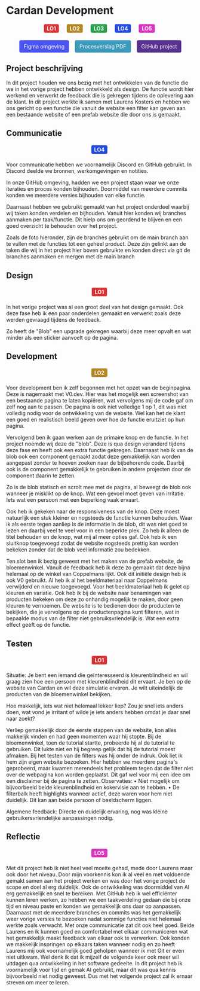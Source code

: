 # Cardan Development 
<div style="display: flex; justify-content: center; gap: 16px; flex-wrap: wrap; margin: 20px 0;">
    <span style="display: inline-block; background-color:rgb(219, 52, 52); color: white; padding: 3px 8px; border-radius: 4px; font-weight: bold; margin-right: 5px;">LO1</span>
    <span style="display: inline-block; background-color:rgb(181, 136, 38); color: white; padding: 3px 8px; border-radius: 4px; font-weight: bold; margin-right: 5px;">LO2</span>
    <span style="display: inline-block; background-color:rgb(43, 159, 76); color: white; padding: 3px 8px; border-radius: 4px; font-weight: bold; margin-right: 5px;">LO3</span>
    <span style="display: inline-block; background-color:rgb(33, 75, 225); color: white; padding: 3px 8px; border-radius: 4px; font-weight: bold; margin-right: 5px;">LO4</span>
    <span style="display: inline-block; background-color:rgb(219, 52, 194); color: white; padding: 3px 8px; border-radius: 4px; font-weight: bold; margin-right: 5px;">LO5</span>
</div>
<div style="display: flex; justify-content: center; gap: 16px; flex-wrap: wrap; margin: 20px 0;">
  <a href="https://www.figma.com/design/KIVWaDCLVYXIBWR4YJ13M1/Project-Development?node-id=2-2&t=OAVSoPqAwt6y49og-1" target="_blank" style="display: inline-block; background-color: #4a54f1; color: white; padding: 8px 12px; text-decoration: none; border-radius: 4px;">Figma omgeving</a>
  <a href="/files/development procesverslag.pdf" target="_blank" style="display: inline-block; background-color:rgb(60, 154, 186); color: white; padding: 8px 12px; text-decoration: none; border-radius: 4px;">Procesverslag PDF</a>
   <a href="https://github.com/LKosters/Cardan" target="_blank" style="display: inline-block; background-color:rgb(87, 50, 143); color: white; padding: 8px 12px; text-decoration: none; border-radius: 4px;">GitHub project</a>
</div>

## Project beschrijving
In dit project houden we ons bezig met het ontwikkelen van de functie die we in het vorige project hebben ontwikkeld als design. De functie wordt hier werkend en verwerkt de feedback die is gekregen tijdens de oplevering aan de klant. 
In dit project werkte ik samen met Laurens Kosters en hebben we ons gericht op een functie die vanuit de website een filter kan geven aan een bestaande website of een prefab website die door ons is gemaakt.
 
## Communicatie
<div style="display: flex; justify-content: center; gap: 16px; flex-wrap: wrap; margin: 20px 0;">
    <span style="display: inline-block; background-color:rgb(33, 75, 225); color: white; padding: 3px 8px; border-radius: 4px; font-weight: bold; margin-right: 5px;">LO4</span>
</div>
Voor communicatie hebben we voornamelijk Discord en GitHub gebruikt. In Discord deelde we bronnen, werkomgevingen en notities. 
 
In onze GitHub omgeving, hadden we een project staan waar we onze iteraties en proces konden bijhouden. Doormiddel van meerdere commits konden we meerdere versies bijhouden van elke functie.
 
Daarnaast hebben we gebruikt gemaakt van het project onderdeel waarbij wij taken konden verdelen en bijhouden. Vanuit hier konden wij branches aanmaken per taak/functie. Dit hielp ons om geordend te blijven en een goed overzicht te behouden over het project.
 
Zoals de foto hieronder, zijn de branches gebruikt om de main branch aan te vullen met de functies tot een geheel product. Deze zijn gelinkt aan de taken die wij in het project hier boven gebruikte en konden direct via git de branches aanmaken en mergen met de main branch
 
## Design
<div style="display: flex; justify-content: center; gap: 16px; flex-wrap: wrap; margin: 20px 0;">
    <span style="display: inline-block; background-color:rgb(219, 52, 52); color: white; padding: 3px 8px; border-radius: 4px; font-weight: bold; margin-right: 5px;">LO1</span>
</div>
In het vorige project was al een groot deel van het design gemaakt. Ook deze fase heb ik een paar onderdelen gemaakt en verwerkt zoals deze werden gevraagd tijdens de feedback. 
 
Zo heeft de "Blob" een upgrade gekregen waarbij deze meer opvalt en wat minder als een sticker aanvoelt op de pagina. 
 
## Development
<div style="display: flex; justify-content: center; gap: 16px; flex-wrap: wrap; margin: 20px 0;">
    <span style="display: inline-block; background-color:rgb(181, 136, 38); color: white; padding: 3px 8px; border-radius: 4px; font-weight: bold; margin-right: 5px;">LO2</span>
</div>
Voor development ben ik zelf begonnen met het opzet van de beginpagina. Deze is nagemaakt met V0.dev. Hier was het mogelijk een screenshot van een bestaande pagina te laten kopiëren, wat vervolgens mij de code gaf om zelf nog aan te passen. De pagina is ook niet volledige 1 op 1, dit was niet volledig nodig voor de ontwikkeling van de website. Wel kan het de klant een goed en realistisch beeld geven over hoe de functie eruitziet op hun pagina.
 
 

Vervolgend ben ik gaan werken aan de primaire knop en de functie. In het project noemde wij deze de "blob". Deze is qua design veranderd tijdens deze fase en heeft ook een extra functie gekregen. Daarnaast heb ik van de blob ook een component gemaakt zodat deze gemakkelijk kan worden aangepast zonder te hoeven zoeken naar de bijbehorende code. Daarbij ook is de component gemakkelijk te gebruiken in andere projecten door de component daarin te zetten.
    

Zo is de blob statisch en scrolt mee met de pagina, al beweegt de blob ook wanneer je misklikt op de knop. Wat een gevoel moet geven van irritatie. Iets wat een persoon met een beperking vaak ervaart. 

    

Ook heb ik gekeken naar de responsiveness van de knop. Deze moest natuurlijk een stuk kleiner en nogsteeds de functie kunnen behouden. Waar ik als eerste tegen aanliep is de informatie in de blob, dit was niet goed te lezen en daarbij veel te veel voor in een beperkte plek. Zo heb ik alleen de titel behouden en de knop, wat mij al meer opties gaf. Ook heb ik een sluitknop toegevoegd zodat de website nogsteeds prettig kan worden bekeken zonder dat de blob veel informatie zou bedekken.
 
Ten slot ben ik bezig geweest met het maken van de prefab website, de bloemenwinkel. Vanuit de feedback heb ik deze zo gemaakt dat deze bijna helemaal op de winkel van Coppelmans lijkt. Ook dit initiële design heb ik ook V0 gebruikt. Al heb ik al het beeldmateriaal naar Coppelmans verwijderd en nieuwe toegevoegd. Voor het beeldmateriaal heb ik gelet op kleuren en variatie. Ook heb ik bij de website naar benamingen van producten bekeken om deze zo onhandig mogelijk te maken, door geen kleuren te vernoemen. De website is te bedienen door de producten te bekijken, die je vervolgens op de productenpagina kunt filteren, wat in bepaalde modus van de filter niet gebruiksvriendelijk is. Wat een extra effect geeft op de functie.
   

 
## Testen
<div style="display: flex; justify-content: center; gap: 16px; flex-wrap: wrap; margin: 20px 0;">
    <span style="display: inline-block; background-color:rgb(219, 52, 52); color: white; padding: 3px 8px; border-radius: 4px; font-weight: bold; margin-right: 5px;">LO1</span>
</div>
Situatie:
Je bent een iemand die geïnteresseerd is kleurenblindheid en wil graag zien hoe een persoon met kleurenblindheid dit ervaart. Je ben op de website van Cardan en wil deze simulatie ervaren. Je wilt uiteindelijk de producten van de bloemenwinkel bekijken.

Hoe makkelijk, iets wat niet helemaal lekker liep?
Zou je snel iets anders doen, wat vond je irritant of wilde je iets anders hebben omdat je daar snel naar zoekt?

Verliep gemakkelijk door de eerste stappen van de website, kon alles makkelijk vinden en had geen momenten waar hij stopte. Bij de bloemenwinkel, toen de tutorial startte, probeerde hij al de tutorial te gebruiken. Dit lukte niet en hij begreep gelijk dat hij de tutorial moest afmaken. Bij het testen van de filters was hij onder de indruk. Ook liet ik hem zijn eigen website bezoeken. Hier hebben we meerdere pagina's geprobeerd, maar kwamen merendeels het probleem tegen dat de filter niet over de webpagina kon worden geplaatst. Dit gaf wel voor mij een idee om een disclaimer bij de pagina te zetten.
Observaties: 
•	Niet mogelijk om bijvoorbeeld beide kleurenblindheid en kokervisie aan te hebben. 
•	De filterbalk heeft highlights wanneer actief, deze waren voor hem niet duidelijk. Dit kan aan beide persoon of beeldscherm liggen.

Algemene feedback: Directe en duidelijk ervaring, nog was kleine gebruikersvriendelijke aanpassingen nodig.
 
## Reflectie
<div style="display: flex; justify-content: center; gap: 16px; flex-wrap: wrap; margin: 20px 0;">
 <span style="display: inline-block; background-color:rgb(219, 52, 194); color: white; padding: 3px 8px; border-radius: 4px; font-weight: bold; margin-right: 5px;">LO5</span>
</div>
Met dit project heb ik niet heel veel moeite gehad, mede door Laurens maar ook door het niveau. Door mijn voorkennis kon ik al veel en met voldoende gemakt samen aan het project werken en was door het vorige project de scope en doel al erg duidelijk. Ook de ontwikkeling was doormiddel van AI erg gemakkelijk en snel te bereiken.
Met GitHub heb ik wel efficiënter kunnen leren werken, zo hebben we een taakverdeling gedaan die bij onze tijd en niveau paste en konden we gemakkelijk ons daar op aanpassen. Daarnaast met de meerdere branches en commits was het gemakkelijk weer vorige versies te bezoeken nadat sommige functies niet helemaal werkte zoals verwacht.
Met onze communicatie zat dit ook heel goed. Beide Laurens en ik kunnen goed en comfortabel met elkaar communiceren wat het gemakkelijk maakt feedback van elkaar ook te verwerken. Ook konden we makkelijk inspringen op elkaars taken wanneer nodig en zo heeft Laurens mij ook voornamelijk goed geholpen wanneer ik met Git er even niet uitkwam.
Wel denk ik dat ik mijzelf de volgende keer ook meer wil uitdagen qua ontwikkeling in het software gedeelte. In dit project heb ik voornamelijk voor tijd en gemak AI gebruikt, maar dit was qua kennis bijvoorbeeld niet nodig geweest. Dus met het volgende project zal ik ernaar streven om meer te leren.
